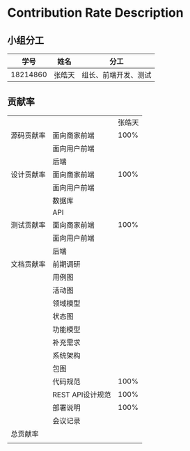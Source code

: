 # Contribution Rate Description

## 小组分工

| 学号 | 姓名 | 分工 |
| ---- | ---- | ---- |
| 18214860 | 张皓天 | 组长、前端开发、测试 |

## 贡献率
<table>
	<tr>
		<td></td>
		<td></td>
		<td>张皓天</td>
	</tr>
	<tr>
		<td>源码贡献率</td>
		<td>面向商家前端</td>
		<td>100%</td>
	</tr>
	<tr>
		<td></td>
		<td>面向用户前端</td>
		<td></td>
	</tr>
	<tr>
		<td></td>
		<td>后端</td>
		<td></td>
	</tr>
	<tr>
		<td>设计贡献率</td>
		<td>面向商家前端</td>
		<td>100%</td>
	</tr>
	<tr>
		<td></td>
		<td>面向用户前端</td>
		<td></td>
	</tr>
	<tr>
		<td></td>
		<td>数据库</td>
		<td></td>
	</tr>
	<tr>
		<td></td>
		<td>API</td>
		<td></td>
	</tr>
	<tr>
		<td>测试贡献率</td>
		<td>面向商家前端</td>
		<td>100%</td>
	</tr>
	<tr>
		<td></td>
		<td>面向用户前端</td>
		<td></td>
	</tr>
	<tr>
		<td></td>
		<td>后端</td>
		<td></td>
	</tr>
	<tr>
		<td>文档贡献率</td>
		<td>前期调研</td>
		<td></td>
	</tr>
	<tr>
		<td></td>
		<td>用例图</td>
		<td></td>
	</tr>
	<tr>
		<td></td>
		<td>活动图</td>
		<td></td>
	</tr>
	<tr>
		<td></td>
		<td>领域模型</td>
		<td></td>
	</tr>
	<tr>
		<td></td>
		<td>状态图</td>
		<td></td>
	</tr>
	<tr>
		<td></td>
		<td>功能模型</td>
		<td></td>
	</tr>
	<tr>
		<td></td>
		<td>补充需求</td>
		<td></td>
	</tr>
	<tr>
		<td></td>
		<td>系统架构</td>
		<td></td>
	</tr>
	<tr>
		<td></td>
		<td>包图</td>
		<td></td>
	</tr>
	<tr>
		<td></td>
		<td>代码规范</td>
		<td>100%</td>
	</tr>
	<tr>
		<td></td>
		<td>REST API设计规范</td>
		<td>100%</td>
	</tr>
	<tr>
		<td></td>
		<td>部署说明</td>
		<td>100%</td>
	</tr>
	<tr>
		<td></td>
		<td>会议记录</td>
		<td></td>
	</tr>
	<tr>
		<td>总贡献率</td>
		<td></td>
		<td></td>
	</tr>
	<tr>
		<td></td>
	</tr>
</table>